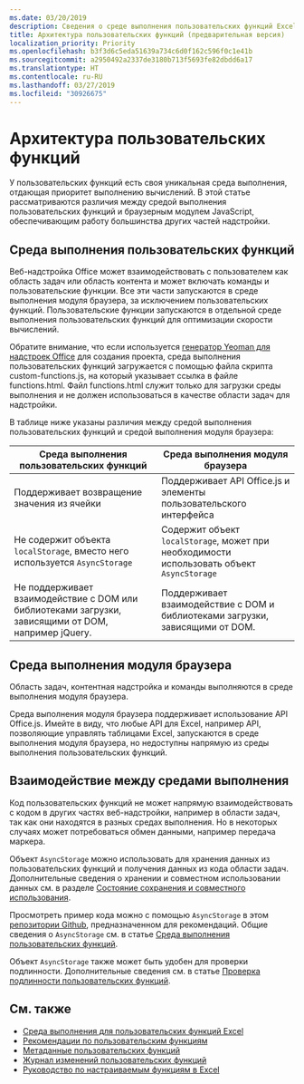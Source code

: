 ```yaml
---
ms.date: 03/20/2019
description: Сведения о среде выполнения пользовательских функций Excel.
title: Архитектура пользовательских функций (предварительная версия)
localization_priority: Priority
ms.openlocfilehash: b3f3d6c5eda51639a734c6d0f162c596f0c1e41b
ms.sourcegitcommit: a2950492a2337de3180b713f5693fe82dbdd6a17
ms.translationtype: HT
ms.contentlocale: ru-RU
ms.lasthandoff: 03/27/2019
ms.locfileid: "30926675"
---
```

# <a name="custom-functions-architecture"></a>Архитектура пользовательских функций

 У пользовательских функций есть своя уникальная среда выполнения, отдающая приоритет выполнению вычислений. В этой статье рассматриваются различия между средой выполнения пользовательских функций и браузерным модулем JavaScript, обеспечивающим работу большинства других частей надстройки.

## <a name="custom-functions-runtime"></a>Среда выполнения пользовательских функций

Веб-надстройка Office может взаимодействовать с пользователем как область задач или область контента и может включать команды и пользовательские функции. Все эти части запускаются в среде выполнения модуля браузера, за исключением пользовательских функций. Пользовательские функции запускаются в отдельной среде выполнения пользовательских функций для оптимизации скорости вычислений.

Обратите внимание, что если используется [генератор Yeoman для надстроек Office](https://www.npmjs.com/package/generator-office) для создания проекта, среда выполнения пользовательских функций загружается с помощью файла скрипта custom-functions.js, на который указывает ссылка в файле functions.html. Файл functions.html служит только для загрузки среды выполнения и не должен использоваться в качестве области задач для надстройки.

В таблице ниже указаны различия между средой выполнения пользовательских функций и средой выполнения модуля браузера:

| Среда выполнения пользовательских функций  | Среда выполнения модуля браузера    |
|------------------------------------------------------------------ |-------------------------------------------------------------------------------------------------------------- |
| Поддерживает возвращение значения из ячейки    | Поддерживает API Office.js и элементы пользовательского интерфейса   |
| Не содержит объекта `localStorage`, вместо него используется `AsyncStorage`  | Содержит объект `localStorage`, может при необходимости использовать объект `AsyncStorage`   |
| Не поддерживает взаимодействие с DOM или библиотеками загрузки, зависящими от DOM, например jQuery.    | Поддерживает взаимодействие с DOM и библиотеками загрузки, зависящими от DOM. |


## <a name="browser-engine-runtime"></a>Среда выполнения модуля браузера

Область задач, контентная надстройка и команды выполняются в среде выполнения модуля браузера.

Среда выполнения модуля браузера поддерживает использование API Office.js. Имейте в виду, что любые API для Excel, например API, позволяющие управлять таблицами Excel, запускаются в среде выполнения модуля браузера, но недоступны напрямую из среды выполнения пользовательских функций.

## <a name="communicate-between-runtimes"></a>Взаимодействие между средами выполнения

Код пользовательских функций не может напрямую взаимодействовать с кодом в других частях веб-надстройки, например в области задач, так как они находятся в разных средах выполнения. Но в некоторых случаях может потребоваться обмен данными, например передача маркера.

Объект `AsyncStorage` можно использовать для хранения данных из пользовательских функций и получения данных из кода области задач. Дополнительные сведения о хранении и совместном использовании данных см. в разделе [Состояние сохранения и совместного использования](custom-functions-overview.md#saving-and-sharing-state).

Просмотреть пример кода можно с помощью `AsyncStorage` в этом [репозитории Github](https://github.com/OfficeDev/PnP-OfficeAddins/tree/master/Excel-custom-functions/AsyncStorage), предназначенном для рекомендаций.
Общие сведения о `AsyncStorage` см. в статье [Среда выполнения пользовательских функций](./custom-functions-runtime.md).

Объект `AsyncStorage` также может быть удобен для проверки подлинности. Дополнительные сведения см. в статье [Проверка подлинности пользовательских функций](custom-functions-authentication.md).

## <a name="see-also"></a>См. также

* [Среда выполнения для пользовательских функций Excel](custom-functions-runtime.md)
* [Рекомендации по пользовательским функциям](custom-functions-best-practices.md)
* [Метаданные пользовательских функций](custom-functions-json.md)
* [Журнал изменений пользовательских функций](custom-functions-changelog.md)
* [Руководство по настраиваемым функциям в Excel](../tutorials/excel-tutorial-create-custom-functions.md)
